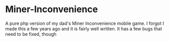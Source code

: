 # Miner-Inconvenience
A pure php version of my dad's Miner Inconvenience mobile game. I forgot I made this a few years ago and it is fairly well written. It has a few bugs that need to be fixed, though
